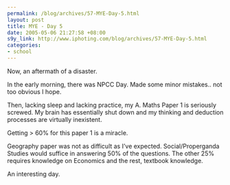 ```yaml
--- 
permalink: /blog/archives/57-MYE-Day-5.html
layout: post
title: MYE - Day 5
date: 2005-05-06 21:27:58 +08:00
s9y_link: http://www.iphoting.com/blog/archives/57-MYE-Day-5.html
categories: 
- school
---
```

<p class="whiteline"><p>Now, an aftermath of a disaster.</p>
</p><p class="whiteline"><p>In the early morning, there was NPCC Day. Made some minor mistakes.. not too obvious I hope.</p>
</p><p class="whiteline"><p>Then, lacking sleep and lacking practice, my A. Maths Paper 1 is seriously screwed. My brain has essentially shut down and my thinking and deduction processes are virtually inexistent.</p>
</p><p class="whiteline"><p>Getting > 60% for this paper 1 is a miracle.</p>
</p><p class="whiteline"><p>Geography paper was not as difficult as I&#8217;ve expected. Social/Properganda Studies would suffice in answering 50% of the questions. The other 25% requires knowledge on Economics and the rest, textbook knowledge.</p>
</p><p class="break"><p>An interesting day.</p></p>
